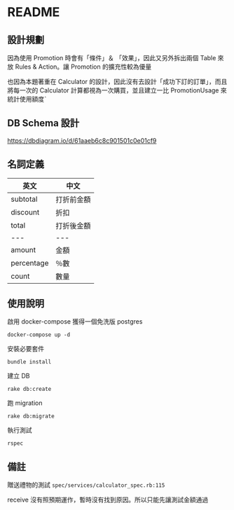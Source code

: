 # README

## 設計規劃

因為使用 Promotion 時會有「條件」＆ 「效果」，因此又另外拆出兩個 Table 來放 Rules & Action。讓 Promotion 的擴充性較為優量

也因為本題著重在 Calculator 的設計，因此沒有去設計「成功下訂的訂單」，而且將每一次的 Calculator 計算都視為一次購買，並且建立一比 PromotionUsage 來統計使用額度ˋ

## DB Schema 設計

https://dbdiagram.io/d/61aaeb6c8c901501c0e01cf9

## 名詞定義

| 英文 | 中文 |
| - | - |
| subtotal | 打折前金額 |
| discount | 折扣 |
| total | 打折後金額 |
| --- | --- |
| amount | 金額 |
| percentage | ％數 |
| count | 數量 |

## 使用說明

啟用 docker-compose 獲得一個免洗版 postgres

`docker-compose up -d`

安裝必要套件

`bundle install`

建立 DB

`rake db:create`

跑 migration

`rake db:migrate`

執行測試

`rspec`

## 備註

贈送禮物的測試 `spec/services/calculator_spec.rb:115`

receive 沒有照預期運作，暫時沒有找到原因。所以只能先讓測試金額通過